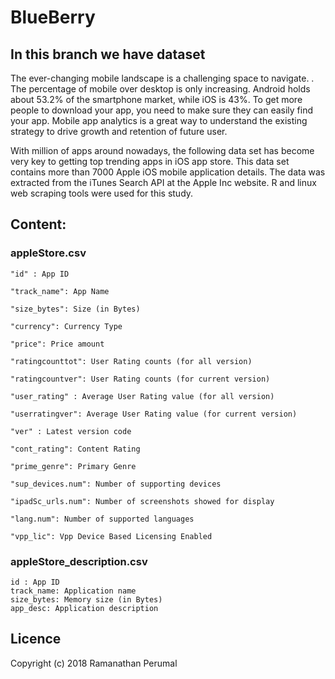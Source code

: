 # BlueBerry

## In this branch we have dataset 

The ever-changing mobile landscape is a challenging space to navigate. . The percentage of mobile over desktop is only increasing. Android holds about 53.2% of the smartphone market, while iOS is 43%. To get more people to download your app, you need to make sure they can easily find your app. Mobile app analytics is a great way to understand the existing strategy to drive growth and retention of future user.

With million of apps around nowadays, the following data set has become very key to getting top trending apps in iOS app store. This data set contains more than 7000 Apple iOS mobile application details. The data was extracted from the iTunes Search API at the Apple Inc website. R and linux web scraping tools were used for this study. 




## Content:

### appleStore.csv

    "id" : App ID

    "track_name": App Name

    "size_bytes": Size (in Bytes)

    "currency": Currency Type

    "price": Price amount

    "ratingcounttot": User Rating counts (for all version)

    "ratingcountver": User Rating counts (for current version)

    "user_rating" : Average User Rating value (for all version)

    "userratingver": Average User Rating value (for current version)

    "ver" : Latest version code

    "cont_rating": Content Rating

    "prime_genre": Primary Genre

    "sup_devices.num": Number of supporting devices

    "ipadSc_urls.num": Number of screenshots showed for display

    "lang.num": Number of supported languages

    "vpp_lic": Vpp Device Based Licensing Enabled

### appleStore_description.csv

    id : App ID
    track_name: Application name
    size_bytes: Memory size (in Bytes)
    app_desc: Application description


## Licence

Copyright (c) 2018 Ramanathan Perumal
